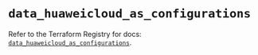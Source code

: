 # `data_huaweicloud_as_configurations`

Refer to the Terraform Registry for docs: [`data_huaweicloud_as_configurations`](https://registry.terraform.io/providers/huaweicloud/huaweicloud/1.71.1/docs/data-sources/as_configurations).
